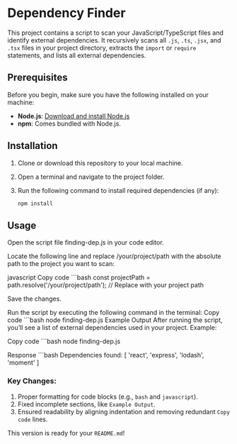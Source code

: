 # Dependency Finder

This project contains a script to scan your JavaScript/TypeScript files and identify external dependencies. It recursively scans all `.js`, `.ts`, `.jsx`, and `.tsx` files in your project directory, extracts the `import` or `require` statements, and lists all external dependencies.

## Prerequisites

Before you begin, make sure you have the following installed on your machine:

- **Node.js**: [Download and install Node.js](https://nodejs.org/)
- **npm**: Comes bundled with Node.js.

## Installation

1. Clone or download this repository to your local machine.
2. Open a terminal and navigate to the project folder.
3. Run the following command to install required dependencies (if any):

   ```bash
   npm install
## Usage
Open the script file finding-dep.js in your code editor.

Locate the following line and replace /your/project/path with the absolute path to the project you want to scan:

javascript
Copy code
      ```bash
      const projectPath = path.resolve('/your/project/path'); // Replace with your project path

Save the changes.

Run the script by executing the following command in the terminal:
Copy code
    ```bash
    node finding-dep.js
Example Output
After running the script, you’ll see a list of external dependencies used in your project. Example:

Copy code
    ```bash
    node finding-dep.js
    
Response
    ```bash
    Dependencies found: [ 'react', 'express', 'lodash', 'moment' ]


### Key Changes:
1. Proper formatting for code blocks (e.g., `bash` and `javascript`).
2. Fixed incomplete sections, like `Example Output`.
3. Ensured readability by aligning indentation and removing redundant `Copy code` lines.

This version is ready for your `README.md`!
